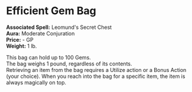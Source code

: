 # Efficient Gem Bag

**Associated Spell:** Leomund's Secret Chest  
**Aura:** Moderate Conjuration  
**Price:** - GP  
**Weight:** 1 lb.  

This bag can hold up to 100 Gems.  
The bag weighs 1 pound, regardless of its contents.  
Retrieving an item from the bag requires a Utilize action or a Bonus Action (your choice). When you reach into the bag for a specific item, the item is always magically on top.